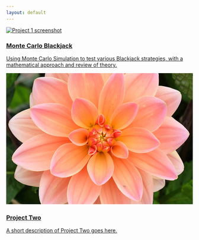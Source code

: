 ```yaml
---
layout: default
---
```



<link rel="stylesheet" href="/projects.css">

<div class="project-grid">
  <a href="MonteCarlo.html" class="project-card">
    <img src="cards.jpg" alt="Project 1 screenshot" class="project-image">
    <div class="project-content">
      <h3 class="project-title">Monte Carlo Blackjack</h3>
      <p class="project-description">Using Monte Carlo Simulation to test various Blackjack strategies, with a mathematical approach and review of theory.</p>
    </div>
  </a>

  <a href="project2.html" class="project-card">
    <img src="flower.jpg" alt="Project 2 screenshot" class="project-image">
    <div class="project-content">
      <h3 class="project-title">Project Two</h3>
      <p class="project-description">A short description of Project Two goes here.</p>
    </div>
  </a>
</div>
